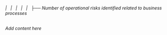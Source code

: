 ###### |   |   |   |   |   ├── Number of operational risks identified related to business processes

*Add content here*
